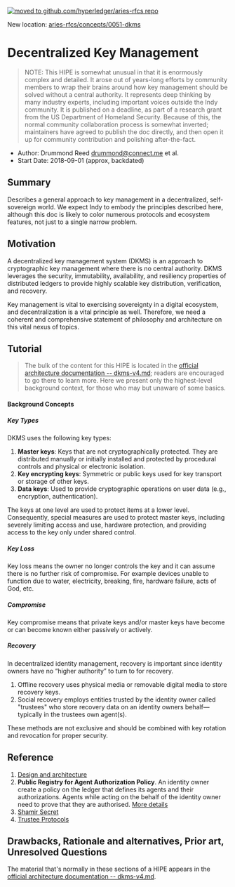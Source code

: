 [![moved to github.com/hyperledger/aries-rfcs repo](https://i.ibb.co/tBnfz6N/Screen-Shot-2019-05-21-at-2-07-33-PM.png)](https://github.com/hyperledger/aries-rfcs/blob/master/concepts/0051-dkms/README.md)

New location: [aries-rfcs/concepts/0051-dkms](https://github.com/hyperledger/aries-rfcs/blob/master/concepts/0051-dkms/README.md)

# Decentralized Key Management
>NOTE: This HIPE is somewhat unusual in that it is enormously
complex and detailed. It arose out of years-long efforts by community members
to wrap their brains around how key management should be solved
without a central authority. It represents deep thinking by many
industry experts, including important voices outside the Indy
community. It is published on a deadline, as part of a research
grant from the US Department of Homeland Security. Because of this,
the normal community collaboration process is somewhat inverted;
maintainers have agreed to publish the doc directly, and then open
it up for community contribution and polishing after-the-fact.

- Author: Drummond Reed <drummond@connect.me> et al.
- Start Date: 2018-09-01 (approx, backdated)

## Summary
[summary]: #summary

Describes a general approach to key management in a decentralized,
self-sovereign world. We expect Indy to embody the principles
described here, although this doc is likely to color numerous
protocols and ecosystem features, not just to a single narrow
problem.

## Motivation
[motivation]: #motivation

A decentralized key management system (DKMS) is an approach to cryptographic key
management where there is no central authority. DKMS leverages the security,
immutability, availability, and resiliency properties of distributed ledgers
to provide highly scalable key distribution, verification, and recovery.

Key management is vital to exercising sovereignty in a digital ecosystem,
and decentralization is a vital principle as well. Therefore, we need a
coherent and comprehensive statement of philosophy and architecture on
this vital nexus of topics.

## Tutorial
[tutorial]: #tutorial

>The bulk of the content for this HIPE is located in the [official architecture
documentation -- dkms-v4.md](dkms-v4.md); readers are encouraged to go there to learn more. Here
we present only the highest-level background context, for those who may but unaware
of some basics. 

#### Background Concepts
##### Key Types
DKMS uses the following key types:
1. **Master keys**: Keys that are not cryptographically protected. They are distributed manually or
initially installed and protected by procedural controls and physical or electronic isolation.
2. **Key encrypting keys**: Symmetric or public keys used for key transport or storage of other keys.
3. **Data keys**: Used to provide cryptographic operations on user data (e.g., encryption, authentication).

The keys at one level are used to protect items at a lower level. Consequently, special measures
are used to protect master keys, including severely limiting access and use, hardware protection,
and providing access to the key only under shared control.

##### Key Loss
Key loss means the owner no longer controls the key and it can assume there is no further risk of compromise. For example devices unable to function due to water, electricity, breaking, fire, hardware failure, acts of God, etc.

##### Compromise
Key compromise means that private keys and/or master keys have become or can become known either passively or actively.

##### Recovery
In decentralized identity management, recovery is important since identity owners have no “higher authority”
to turn to for recovery.
1. Offline recovery uses physical media or removable digital media to store recovery keys.
2. Social recovery employs entities trusted by the identity owner called "trustees" who store recovery data on an identity owners behalf—typically
in the trustees own agent(s).

These methods are not exclusive and should be combined with key rotation and revocation for proper security.

## Reference
1. [Design and architecture](dkms-v4.md)
2. **Public Registry for Agent Authorization Policy**. An identity owner create a policy on the ledger that defines its agents and their authorizations. 
   Agents while acting on the behalf of the identity owner need to prove that they are authorised. [More details](pdf/Agent%20Authorization%20Policy.pdf)
3. [Shamir Secret](shamir_secret.md)
4. [Trustee Protocols](trustee_protocols.md)
     

## Drawbacks, Rationale and alternatives, Prior art, Unresolved Questions

The material that's normally in these sections of a HIPE appears in 
the [official architecture documentation -- dkms-v4.md](dkms-v4.md).